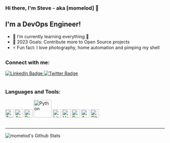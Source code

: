 ### Hi there, I'm Steve - aka [momelod] 👋

## I'm a DevOps Engineer!
- 🌱 I’m currently learning everything 🤣
- 🥅 2023 Goals: Contribute more to Open Source projects
- ⚡ Fun fact: I love photography, home automation and pimping my shell

<!--START_SECTION:badges-->
<!--END_SECTION:badges-->

### Connect with me:

<div id="badges">
  <a href="https://www.linkedin.com/in/steve-melo-598b1310/">
    <img src="https://img.shields.io/badge/LinkedIn-blue?style=for-the-badge&logo=linkedin&logoColor=white" alt="LinkedIn Badge"/>
  </a>
  <a href="https://twitter.com/momelod">
    <img src="https://img.shields.io/badge/Twitter-blue?style=for-the-badge&logo=twitter&logoColor=white" alt="Twitter Badge"/>
  </a>
</div>

<br />

<img src="https://komarev.com/ghpvc/?username=momelod&style=flat-square&color=blue" alt=""/>


### Languages and Tools:

<img alt="Terraform" width="26px" src="https://img.shields.io/badge/Terraform-5C4EE5?style=for-the-badge" />
<img alt="Ansible" width="26px" src="https://img.shields.io/badge/Ansible-EE0000?style=for-the-badge" />
<img alt="Bash" width="26px" src="https://img.shields.io/badge/Bash-blue?style=for-the-badge" />
<img alt="Python" width="56px" src="https://img.shields.io/badge/Python-FFD847?style=for-the-badge" />
<img alt="Linux" width="26px" src="https://img.shields.io/badge/Linux-orange?style=for-the-badge" />
<img alt="Home Assistant" width="26px" src="https://img.shields.io/badge/HomeAssistant-038FC7?style=for-the-badge" />
<img alt="Rundeck" width="26px" src="https://img.shields.io/badge/Rundeck-EE625E?style=for-the-badge" />
<img alt="AWS" width="26px" src="https://img.shields.io/badge/AWS-EC7211?style=for-the-badge" />
<img alt="Git" width="26px" src="https://img.shields.io/badge/Git-F54D27?style=for-the-badge" />


<br />
<br />

---

<img align="left" alt="momelod's Github Stats" src="https://github-readme-stats.vercel.app/api?username=momelod&show_icons=true&hide_border=true" />

